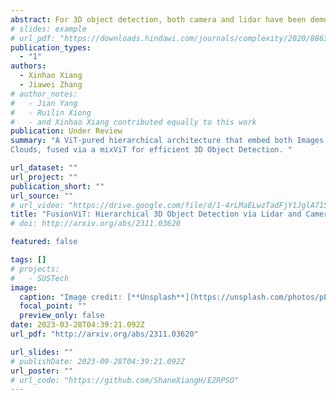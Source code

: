 ```yaml
---
abstract: For 3D object detection, both camera and lidar have been demonstrated to be useful sensory devices for providing complementary information about the same scenery with data representations in different modalities, e.g., 2D RGB image vs 3D point cloud. An effective representation learning and fusion of such multi-modal sensor data is necessary and critical for better 3D object detection performance. To solve the problem, in this paper, we will introduce a novel vision transformer-based 3D object detection model, namely FusionViT. Different from the existing 3D object detection approaches, FusionViT is a pure-ViT based framework, which adopts a hierarchical architecture by extending the transformer model to embed both images and point clouds for effective representation learning. Such multi-modal data embedding representations will be further fused together via a fusion vision transformer model prior to feeding the learned features to the object detection head for both detection and localization of the 3D objects in the input scenery. To demonstrate the effectiveness of FusionViT, extensive experiments have been done on real-world traffic object detection benchmark datasets KITTI and Waymo Open. Notably, our FusionViT model can achieve state-of-the-art performance and outperforms not only the existing baseline methods that merely rely on camera images or lidar point clouds, but also the latest multi-modal image-point cloud deep fusion approaches.
# slides: example
# url_pdf: "https://downloads.hindawi.com/journals/complexity/2020/8863526.pdf"
publication_types:
  - "1"
authors:
  - Xinhao Xiang
  - Jiawei Zhang
# author_notes:
#   - Jian Yang
#   - Ruilin Xiong
#   - and Xinhao Xiang contributed equally to this work
publication: Under Review
summary: "A ViT-pured hierarchical architecture that embed both Images and Point
Clouds, fused via a mixViT for efficient 3D Object Detection. "

url_dataset: ""
url_project: ""
publication_short: ""
url_source: ""
# url_video: "https://drive.google.com/file/d/1-4rLMaELwzTadFjY1JglA715cdTOvUFk/view?usp=sharing"
title: "FusionViT: Hierarchical 3D Object Detection via Lidar and Camera Vision Transformer Fusion"
# doi: http://arxiv.org/abs/2311.03620

featured: false

tags: []
# projects:
#   - SUSTech
image:
  caption: "Image credit: [**Unsplash**](https://unsplash.com/photos/pLCdAaMFLTE)"
  focal_point: ""
  preview_only: false
date: 2023-03-28T04:39:21.092Z
url_pdf: "http://arxiv.org/abs/2311.03620" 

url_slides: ""
# publishDate: 2023-09-28T04:39:21.092Z
url_poster: ""
# url_code: "https://github.com/ShaneXiangH/E2RPSO"
---
```


<!-- {{% callout note %}}
Click the *Cite* button above to demo the feature to enable visitors to import publication metadata into their reference management software.
{{% /callout %}}

{{% callout note %}}
Create your slides in Markdown - click the *Slides* button to check out the example.
{{% /callout %}} -->

<!-- Supplementary notes can be added here, including [code, math, and images](https://wowchemy.com/docs/writing-markdown-latex/). -->
